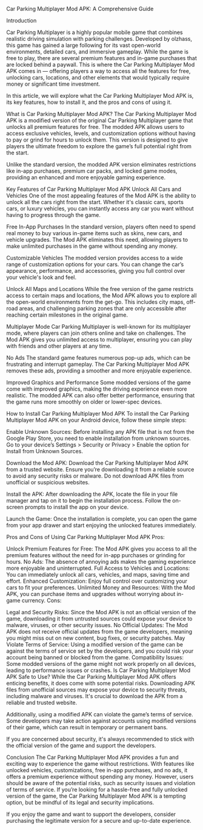 Car Parking Multiplayer Mod APK: A Comprehensive Guide

Introduction

Car Parking Multiplayer is a highly popular mobile game that combines realistic driving simulation with parking challenges. Developed by olzhass, this game has gained a large following for its vast open-world environments, detailed cars, and immersive gameplay. While the game is free to play, there are several premium features and in-game purchases that are locked behind a paywall. This is where the Car Parking Multiplayer Mod APK comes in — offering players a way to access all the features for free, unlocking cars, locations, and other elements that would typically require money or significant time investment.

In this article, we will explore what the Car Parking Multiplayer Mod APK is, its key features, how to install it, and the pros and cons of using it.

What is Car Parking Multiplayer Mod APK?
The Car Parking Multiplayer Mod APK is a modified version of the original Car Parking Multiplayer game that unlocks all premium features for free. The modded APK allows users to access exclusive vehicles, levels, and customization options without having to pay or grind for hours to unlock them. This version is designed to give players the ultimate freedom to explore the game’s full potential right from the start.

Unlike the standard version, the modded APK version eliminates restrictions like in-app purchases, premium car packs, and locked game modes, providing an enhanced and more enjoyable gaming experience.

Key Features of Car Parking Multiplayer Mod APK
Unlock All Cars and Vehicles One of the most appealing features of the Mod APK is the ability to unlock all the cars right from the start. Whether it's classic cars, sports cars, or luxury vehicles, you can instantly access any car you want without having to progress through the game.

Free In-App Purchases In the standard version, players often need to spend real money to buy various in-game items such as skins, new cars, and vehicle upgrades. The Mod APK eliminates this need, allowing players to make unlimited purchases in the game without spending any money.

Customizable Vehicles The modded version provides access to a wide range of customization options for your cars. You can change the car’s appearance, performance, and accessories, giving you full control over your vehicle's look and feel.

Unlock All Maps and Locations While the free version of the game restricts access to certain maps and locations, the Mod APK allows you to explore all the open-world environments from the get-go. This includes city maps, off-road areas, and challenging parking zones that are only accessible after reaching certain milestones in the original game.

Multiplayer Mode Car Parking Multiplayer is well-known for its multiplayer mode, where players can join others online and take on challenges. The Mod APK gives you unlimited access to multiplayer, ensuring you can play with friends and other players at any time.

No Ads The standard game features numerous pop-up ads, which can be frustrating and interrupt gameplay. The Car Parking Multiplayer Mod APK removes these ads, providing a smoother and more enjoyable experience.

Improved Graphics and Performance Some modded versions of the game come with improved graphics, making the driving experience even more realistic. The modded APK can also offer better performance, ensuring that the game runs more smoothly on older or lower-spec devices.

How to Install Car Parking Multiplayer Mod APK
To install the Car Parking Multiplayer Mod APK on your Android device, follow these simple steps:

Enable Unknown Sources: Before installing any APK file that is not from the Google Play Store, you need to enable installation from unknown sources. Go to your device’s Settings > Security or Privacy > Enable the option for Install from Unknown Sources.

Download the Mod APK: Download the Car Parking Multiplayer Mod APK from a trusted website. Ensure you’re downloading it from a reliable source to avoid any security risks or malware. Do not download APK files from unofficial or suspicious websites.

Install the APK: After downloading the APK, locate the file in your file manager and tap on it to begin the installation process. Follow the on-screen prompts to install the app on your device.

Launch the Game: Once the installation is complete, you can open the game from your app drawer and start enjoying the unlocked features immediately.

Pros and Cons of Using Car Parking Multiplayer Mod APK
Pros:

Unlock Premium Features for Free: The Mod APK gives you access to all the premium features without the need for in-app purchases or grinding for hours.
No Ads: The absence of annoying ads makes the gaming experience more enjoyable and uninterrupted.
Full Access to Vehicles and Locations: You can immediately unlock all cars, vehicles, and maps, saving time and effort.
Enhanced Customization: Enjoy full control over customizing your cars to fit your preferences.
Unlimited Money and Resources: With the Mod APK, you can purchase items and upgrades without worrying about in-game currency.
Cons:

Legal and Security Risks: Since the Mod APK is not an official version of the game, downloading it from untrusted sources could expose your device to malware, viruses, or other security issues.
No Official Updates: The Mod APK does not receive official updates from the game developers, meaning you might miss out on new content, bug fixes, or security patches.
May Violate Terms of Service: Using a modified version of the game can be against the terms of service set by the developers, and you could risk your account being banned or blocked from the game.
Compatibility Issues: Some modded versions of the game might not work properly on all devices, leading to performance issues or crashes.
Is Car Parking Multiplayer Mod APK Safe to Use?
While the Car Parking Multiplayer Mod APK offers enticing benefits, it does come with some potential risks. Downloading APK files from unofficial sources may expose your device to security threats, including malware and viruses. It's crucial to download the APK from a reliable and trusted website.

Additionally, using a modified APK can violate the game’s terms of service. Some developers may take action against accounts using modified versions of their game, which can result in temporary or permanent bans.

If you are concerned about security, it's always recommended to stick with the official version of the game and support the developers.

Conclusion
The Car Parking Multiplayer Mod APK provides a fun and exciting way to experience the game without restrictions. With features like unlocked vehicles, customizations, free in-app purchases, and no ads, it offers a premium experience without spending any money. However, users should be aware of the potential risks, such as security issues and violation of terms of service. If you’re looking for a hassle-free and fully unlocked version of the game, the Car Parking Multiplayer Mod APK is a tempting option, but be mindful of its legal and security implications.

If you enjoy the game and want to support the developers, consider purchasing the legitimate version for a secure and up-to-date experience.
